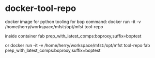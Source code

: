 # docker-tool-repo
docker image for python tooling for bop
command: 
docker run -it -v /home/herry/workspace/mfst:/opt/mfst tool-repo

inside container
fab prep_with_latest_comps:boproxy,suffix=boptest

or docker run -it -v /home/herry/workspace/mfst:/opt/mfst tool-repo fab prep_with_latest_comps:boproxy,suffix=boptest

